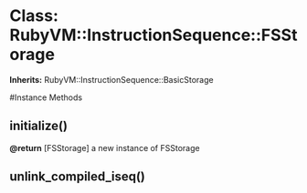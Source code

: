# Class: RubyVM::InstructionSequence::FSStorage
**Inherits:** RubyVM::InstructionSequence::BasicStorage
    




#Instance Methods
## initialize() [](#method-i-initialize)

**@return** [FSStorage] a new instance of FSStorage

## unlink_compiled_iseq() [](#method-i-unlink_compiled_iseq)

